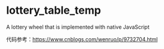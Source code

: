# lottery_table_temp
A lottery wheel that is implemented with native JavaScript

代码参考：https://www.cnblogs.com/wenruo/p/9732704.html
